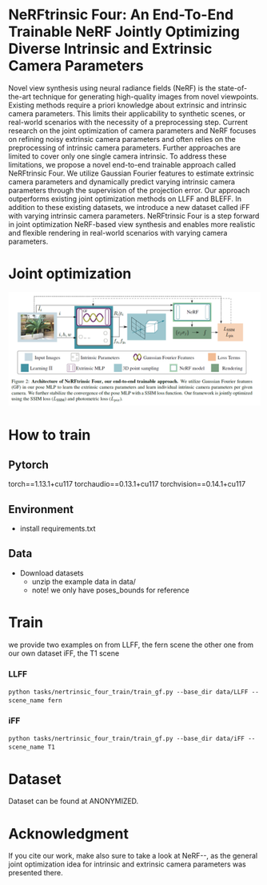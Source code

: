 # NeRFtrinsic Four: An End-To-End Trainable NeRF Jointly Optimizing Diverse Intrinsic and Extrinsic Camera Parameters

Novel view synthesis using neural radiance fields (NeRF) is the state-of-the-art technique for generating high-quality images from novel viewpoints. Existing methods require a priori knowledge about extrinsic and intrinsic camera parameters. This limits their applicability to synthetic scenes, or real-world scenarios with the necessity of a preprocessing step. Current research on the joint optimization of camera parameters and NeRF focuses on refining noisy extrinsic camera parameters and often relies on the preprocessing of intrinsic camera parameters. Further approaches are limited to cover only one single camera intrinsic. To address these limitations, we propose a novel end-to-end trainable approach called NeRFtrinsic Four. We utilize Gaussian Fourier features to estimate extrinsic camera parameters and dynamically predict varying intrinsic camera parameters through the supervision of the projection error. Our approach outperforms existing joint optimization methods on LLFF and BLEFF. In addition to these existing datasets, we introduce a new dataset called iFF with varying intrinsic camera parameters. NeRFtrinsic Four is a step forward in joint optimization NeRF-based view synthesis and enables more realistic and flexible rendering in real-world scenarios with varying camera parameters.

# Joint optimization

![image](figures/approach.png)

# How to train
## Pytorch
torch==1.13.1+cu117
torchaudio==0.13.1+cu117
torchvision==0.14.1+cu117 
## Environment
- install requirements.txt
## Data
- Download datasets
   - unzip the example data in data/
   - note! we only have poses_bounds for reference
# Train
  we provide two examples on from LLFF, the fern scene the other one from our own dataset iFF, the T1 scene
### LLFF
``python tasks/nertrinsic_four_train/train_gf.py --base_dir data/LLFF --scene_name fern``
### iFF
``python tasks/nertrinsic_four_train/train_gf.py --base_dir data/iFF --scene_name T1``

# Dataset

Dataset can be found at ANONYMIZED.

# Acknowledgment

If you cite our work, make also sure to take a look at NeRF--, as the general joint optimization idea for intrinsic and extrinsic camera parameters was presented there.
